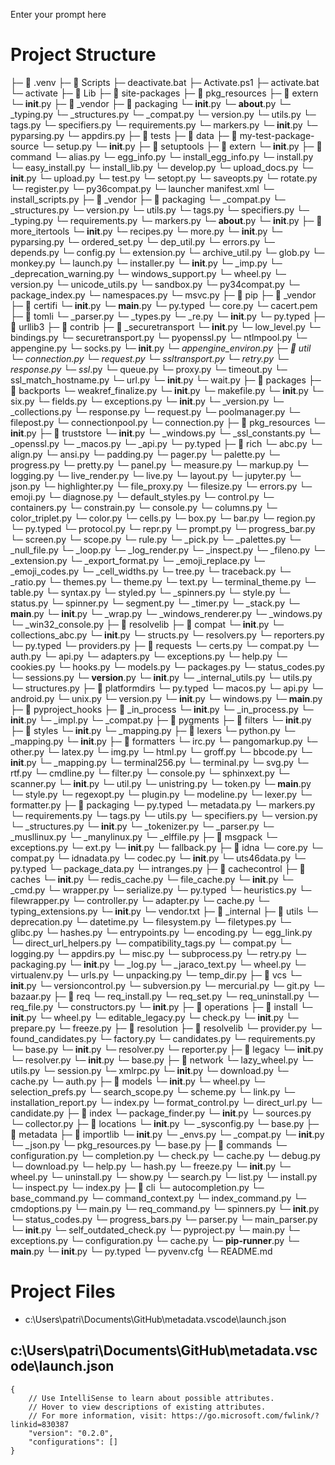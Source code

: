 Enter your prompt here

# Project Structure

├─ 📁 .venv
  ├─ 📁 Scripts
    ├─ deactivate.bat
    ├─ Activate.ps1
    ├─ activate.bat
    └─ activate
  ├─ 📁 Lib
    ├─ 📁 site-packages
      ├─ 📁 pkg_resources
        ├─ 📁 extern
          └─ __init__.py
        ├─ 📁 _vendor
          ├─ 📁 packaging
            └─ __init__.py
            └─ __about__.py
            └─ _typing.py
            └─ _structures.py
            └─ _compat.py
            └─ version.py
            └─ utils.py
            └─ tags.py
            └─ specifiers.py
            └─ requirements.py
            └─ markers.py
          └─ __init__.py
          └─ pyparsing.py
          └─ appdirs.py
        ├─ 📁 tests
          ├─ 📁 data
            ├─ 📁 my-test-package-source
              └─ setup.py
        └─ __init__.py
      ├─ 📁 setuptools
        ├─ 📁 extern
          └─ __init__.py
        ├─ 📁 command
          └─ alias.py
          └─ egg_info.py
          └─ install_egg_info.py
          └─ install.py
          └─ easy_install.py
          └─ install_lib.py
          └─ develop.py
          └─ upload_docs.py
          └─ __init__.py
          └─ upload.py
          └─ test.py
          └─ setopt.py
          └─ saveopts.py
          └─ rotate.py
          └─ register.py
          └─ py36compat.py
          └─ launcher manifest.xml
          └─ install_scripts.py
        ├─ 📁 _vendor
          ├─ 📁 packaging
            └─ _compat.py
            └─ _structures.py
            └─ version.py
            └─ utils.py
            └─ tags.py
            └─ specifiers.py
            └─ _typing.py
            └─ requirements.py
            └─ markers.py
            └─ __about__.py
            └─ __init__.py
          ├─ 📁 more_itertools
            └─ __init__.py
            └─ recipes.py
            └─ more.py
          └─ __init__.py
          └─ pyparsing.py
          └─ ordered_set.py
        └─ dep_util.py
        └─ errors.py
        └─ depends.py
        └─ config.py
        └─ extension.py
        └─ archive_util.py
        └─ glob.py
        └─ monkey.py
        └─ launch.py
        └─ installer.py
        └─ __init__.py
        └─ _imp.py
        └─ _deprecation_warning.py
        └─ windows_support.py
        └─ wheel.py
        └─ version.py
        └─ unicode_utils.py
        └─ sandbox.py
        └─ py34compat.py
        └─ package_index.py
        └─ namespaces.py
        └─ msvc.py
      ├─ 📁 pip
        ├─ 📁 _vendor
          ├─ 📁 certifi
            └─ __init__.py
            └─ __main__.py
            └─ py.typed
            └─ core.py
            └─ cacert.pem
          ├─ 📁 tomli
            └─ _parser.py
            └─ _types.py
            └─ _re.py
            └─ __init__.py
            └─ py.typed
          ├─ 📁 urllib3
            ├─ 📁 contrib
              ├─ 📁 _securetransport
                └─ __init__.py
                └─ low_level.py
                └─ bindings.py
              └─ securetransport.py
              └─ pyopenssl.py
              └─ ntlmpool.py
              └─ appengine.py
              └─ socks.py
              └─ __init__.py
              └─ _appengine_environ.py
            ├─ 📁 util
              └─ connection.py
              └─ request.py
              └─ ssltransport.py
              └─ retry.py
              └─ response.py
              └─ ssl_.py
              └─ queue.py
              └─ proxy.py
              └─ timeout.py
              └─ ssl_match_hostname.py
              └─ url.py
              └─ __init__.py
              └─ wait.py
            ├─ 📁 packages
              ├─ 📁 backports
                └─ weakref_finalize.py
                └─ __init__.py
                └─ makefile.py
              └─ __init__.py
              └─ six.py
            └─ fields.py
            └─ exceptions.py
            └─ __init__.py
            └─ _version.py
            └─ _collections.py
            └─ response.py
            └─ request.py
            └─ poolmanager.py
            └─ filepost.py
            └─ connectionpool.py
            └─ connection.py
          ├─ 📁 pkg_resources
            └─ __init__.py
          ├─ 📁 truststore
            └─ __init__.py
            └─ _windows.py
            └─ _ssl_constants.py
            └─ _openssl.py
            └─ _macos.py
            └─ _api.py
            └─ py.typed
          ├─ 📁 rich
            └─ abc.py
            └─ align.py
            └─ ansi.py
            └─ padding.py
            └─ pager.py
            └─ palette.py
            └─ progress.py
            └─ pretty.py
            └─ panel.py
            └─ measure.py
            └─ markup.py
            └─ logging.py
            └─ live_render.py
            └─ live.py
            └─ layout.py
            └─ jupyter.py
            └─ json.py
            └─ highlighter.py
            └─ file_proxy.py
            └─ filesize.py
            └─ errors.py
            └─ emoji.py
            └─ diagnose.py
            └─ default_styles.py
            └─ control.py
            └─ containers.py
            └─ constrain.py
            └─ console.py
            └─ columns.py
            └─ color_triplet.py
            └─ color.py
            └─ cells.py
            └─ box.py
            └─ bar.py
            └─ region.py
            └─ py.typed
            └─ protocol.py
            └─ repr.py
            └─ prompt.py
            └─ progress_bar.py
            └─ screen.py
            └─ scope.py
            └─ rule.py
            └─ _pick.py
            └─ _palettes.py
            └─ _null_file.py
            └─ _loop.py
            └─ _log_render.py
            └─ _inspect.py
            └─ _fileno.py
            └─ _extension.py
            └─ _export_format.py
            └─ _emoji_replace.py
            └─ _emoji_codes.py
            └─ _cell_widths.py
            └─ tree.py
            └─ traceback.py
            └─ _ratio.py
            └─ themes.py
            └─ theme.py
            └─ text.py
            └─ terminal_theme.py
            └─ table.py
            └─ syntax.py
            └─ styled.py
            └─ _spinners.py
            └─ style.py
            └─ status.py
            └─ spinner.py
            └─ segment.py
            └─ _timer.py
            └─ _stack.py
            └─ __main__.py
            └─ __init__.py
            └─ _wrap.py
            └─ _windows_renderer.py
            └─ _windows.py
            └─ _win32_console.py
          ├─ 📁 resolvelib
            ├─ 📁 compat
              └─ __init__.py
              └─ collections_abc.py
            └─ __init__.py
            └─ structs.py
            └─ resolvers.py
            └─ reporters.py
            └─ py.typed
            └─ providers.py
          ├─ 📁 requests
            └─ certs.py
            └─ compat.py
            └─ auth.py
            └─ api.py
            └─ adapters.py
            └─ exceptions.py
            └─ help.py
            └─ cookies.py
            └─ hooks.py
            └─ models.py
            └─ packages.py
            └─ status_codes.py
            └─ sessions.py
            └─ __version__.py
            └─ __init__.py
            └─ _internal_utils.py
            └─ utils.py
            └─ structures.py
          ├─ 📁 platformdirs
            └─ py.typed
            └─ macos.py
            └─ api.py
            └─ android.py
            └─ unix.py
            └─ version.py
            └─ __init__.py
            └─ windows.py
            └─ __main__.py
          ├─ 📁 pyproject_hooks
            ├─ 📁 _in_process
              └─ __init__.py
              └─ _in_process.py
            └─ __init__.py
            └─ _impl.py
            └─ _compat.py
          ├─ 📁 pygments
            ├─ 📁 filters
              └─ __init__.py
            ├─ 📁 styles
              └─ __init__.py
              └─ _mapping.py
            ├─ 📁 lexers
              └─ python.py
              └─ _mapping.py
              └─ __init__.py
            ├─ 📁 formatters
              └─ irc.py
              └─ pangomarkup.py
              └─ other.py
              └─ latex.py
              └─ img.py
              └─ html.py
              └─ groff.py
              └─ bbcode.py
              └─ __init__.py
              └─ _mapping.py
              └─ terminal256.py
              └─ terminal.py
              └─ svg.py
              └─ rtf.py
            └─ cmdline.py
            └─ filter.py
            └─ console.py
            └─ sphinxext.py
            └─ scanner.py
            └─ __init__.py
            └─ util.py
            └─ unistring.py
            └─ token.py
            └─ __main__.py
            └─ style.py
            └─ regexopt.py
            └─ plugin.py
            └─ modeline.py
            └─ lexer.py
            └─ formatter.py
          ├─ 📁 packaging
            └─ py.typed
            └─ metadata.py
            └─ markers.py
            └─ requirements.py
            └─ tags.py
            └─ utils.py
            └─ specifiers.py
            └─ version.py
            └─ _structures.py
            └─ __init__.py
            └─ _tokenizer.py
            └─ _parser.py
            └─ _musllinux.py
            └─ _manylinux.py
            └─ _elffile.py
          ├─ 📁 msgpack
            └─ exceptions.py
            └─ ext.py
            └─ __init__.py
            └─ fallback.py
          ├─ 📁 idna
            └─ core.py
            └─ compat.py
            └─ idnadata.py
            └─ codec.py
            └─ __init__.py
            └─ uts46data.py
            └─ py.typed
            └─ package_data.py
            └─ intranges.py
          ├─ 📁 cachecontrol
            ├─ 📁 caches
              └─ __init__.py
              └─ redis_cache.py
              └─ file_cache.py
            └─ __init__.py
            └─ _cmd.py
            └─ wrapper.py
            └─ serialize.py
            └─ py.typed
            └─ heuristics.py
            └─ filewrapper.py
            └─ controller.py
            └─ adapter.py
            └─ cache.py
          └─ typing_extensions.py
          └─ __init__.py
          └─ vendor.txt
        ├─ 📁 _internal
          ├─ 📁 utils
            └─ deprecation.py
            └─ datetime.py
            └─ filesystem.py
            └─ filetypes.py
            └─ glibc.py
            └─ hashes.py
            └─ entrypoints.py
            └─ encoding.py
            └─ egg_link.py
            └─ direct_url_helpers.py
            └─ compatibility_tags.py
            └─ compat.py
            └─ logging.py
            └─ appdirs.py
            └─ misc.py
            └─ subprocess.py
            └─ retry.py
            └─ packaging.py
            └─ __init__.py
            └─ _log.py
            └─ _jaraco_text.py
            └─ wheel.py
            └─ virtualenv.py
            └─ urls.py
            └─ unpacking.py
            └─ temp_dir.py
          ├─ 📁 vcs
            └─ __init__.py
            └─ versioncontrol.py
            └─ subversion.py
            └─ mercurial.py
            └─ git.py
            └─ bazaar.py
          ├─ 📁 req
            └─ req_install.py
            └─ req_set.py
            └─ req_uninstall.py
            └─ req_file.py
            └─ constructors.py
            └─ __init__.py
          ├─ 📁 operations
            ├─ 📁 install
              └─ __init__.py
              └─ wheel.py
              └─ editable_legacy.py
            └─ check.py
            └─ __init__.py
            └─ prepare.py
            └─ freeze.py
          ├─ 📁 resolution
            ├─ 📁 resolvelib
              └─ provider.py
              └─ found_candidates.py
              └─ factory.py
              └─ candidates.py
              └─ requirements.py
              └─ base.py
              └─ __init__.py
              └─ resolver.py
              └─ reporter.py
            ├─ 📁 legacy
              └─ __init__.py
              └─ resolver.py
            └─ __init__.py
            └─ base.py
          ├─ 📁 network
            └─ lazy_wheel.py
            └─ utils.py
            └─ session.py
            └─ xmlrpc.py
            └─ __init__.py
            └─ download.py
            └─ cache.py
            └─ auth.py
          ├─ 📁 models
            └─ __init__.py
            └─ wheel.py
            └─ selection_prefs.py
            └─ search_scope.py
            └─ scheme.py
            └─ link.py
            └─ installation_report.py
            └─ index.py
            └─ format_control.py
            └─ direct_url.py
            └─ candidate.py
          ├─ 📁 index
            └─ package_finder.py
            └─ __init__.py
            └─ sources.py
            └─ collector.py
          ├─ 📁 locations
            └─ __init__.py
            └─ _sysconfig.py
            └─ base.py
          ├─ 📁 metadata
            ├─ 📁 importlib
              └─ __init__.py
              └─ _envs.py
              └─ _compat.py
            └─ __init__.py
            └─ _json.py
            └─ pkg_resources.py
            └─ base.py
          ├─ 📁 commands
            └─ configuration.py
            └─ completion.py
            └─ check.py
            └─ cache.py
            └─ debug.py
            └─ download.py
            └─ help.py
            └─ hash.py
            └─ freeze.py
            └─ __init__.py
            └─ wheel.py
            └─ uninstall.py
            └─ show.py
            └─ search.py
            └─ list.py
            └─ install.py
            └─ inspect.py
            └─ index.py
          ├─ 📁 cli
            └─ autocompletion.py
            └─ base_command.py
            └─ command_context.py
            └─ index_command.py
            └─ cmdoptions.py
            └─ main.py
            └─ req_command.py
            └─ spinners.py
            └─ __init__.py
            └─ status_codes.py
            └─ progress_bars.py
            └─ parser.py
            └─ main_parser.py
          └─ __init__.py
          └─ self_outdated_check.py
          └─ pyproject.py
          └─ main.py
          └─ exceptions.py
          └─ configuration.py
          └─ cache.py
        └─ __pip-runner__.py
        └─ __main__.py
        └─ __init__.py
        └─ py.typed
  └─ pyvenv.cfg
└─ README.md


# Project Files

- c:\Users\patri\Documents\GitHub\metadata\.vscode\launch.json

## c:\Users\patri\Documents\GitHub\metadata\.vscode\launch.json
```
{
    // Use IntelliSense to learn about possible attributes.
    // Hover to view descriptions of existing attributes.
    // For more information, visit: https://go.microsoft.com/fwlink/?linkid=830387
    "version": "0.2.0",
    "configurations": []
}
```

